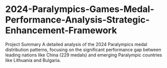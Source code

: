# 2024-Paralympics-Games-Medal-Performance-Analysis-Strategic-Enhancement-Framework
Project Summary A detailed analysis of the 2024 Paralympics medal distribution patterns, focusing on the significant performance gap between leading nations like China (229 medals) and emerging Paralympic countries like Lithuania and Bulgaria. 
